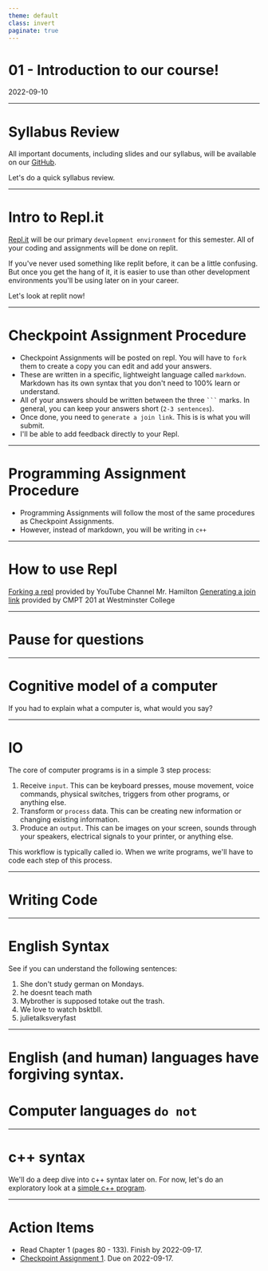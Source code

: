 ```yaml
---
theme: default
class: invert
paginate: true
---
```


# 01 - Introduction to our course!
2022-09-10

---

# Syllabus Review

All important documents, including slides and our syllabus, will be available on our [GitHub](https://github.com/jonathan-chin/mec-cs).

Let's do a quick syllabus review.

---

# Intro to Repl.it

[Repl.it](https://replit.com) will be our primary `development environment` for this semester. All of your coding and assignments will be done on replit.

If you've never used something like replit before, it can be a little confusing. But once you get the hang of it, it is easier to use than other development environments you'll be using later on in your career.

Let's look at replit now!

---

# Checkpoint Assignment Procedure

- Checkpoint Assignments will be posted on repl. You will have to `fork` them to create a copy you can edit and add your answers.
- These are written in a specific, lightweight language called `markdown`. Markdown has its own syntax that you don't need to 100% learn or understand.
- All of your answers should be written between the three ` ``` ` marks. In general, you can keep your answers short (`2-3 sentences`).
- Once done, you need to `generate a join link`. This is is what you will submit.
- I'll be able to add feedback directly to your Repl.

---

# Programming Assignment Procedure

- Programming Assignments will follow the most of the same procedures as Checkpoint Assignments.
- However, instead of markdown, you will be writing in `c++`

---

# How to use Repl

[Forking a repl](https://cs.westminstercollege.edu/cmpt201/repl.it.html#:~:text=Forking%20a%20repl,you%20can%20modify.) provided by YouTube Channel Mr. Hamilton
[Generating a join link](https://cs.westminstercollege.edu/cmpt201/repl.it.html#:~:text=Working%20together%20on,window%20in%20Zoom) provided by CMPT 201 at Westminster College

---

# Pause for questions

---

# Cognitive model of a computer
If you had to explain what a computer is, what would you say?

---

# IO

The core of computer programs is in a simple 3 step process:

1. Receive `input`. This can be keyboard presses, mouse movement, voice commands, physical switches, triggers from other programs, or anything else.
2. Transform or `process` data. This can be creating new information or changing existing information.
3. Produce an `output`. This can be images on your screen, sounds through your speakers, electrical signals to your printer, or anything else.

This workflow is typically called io. When we write programs, we'll have to code each step of this process.

---

# Writing Code

---

# English Syntax

See if you can understand the following sentences:

1. She don't study german on Mondays.
2. he doesnt teach math
3. Mybrother is supposed totake out the trash.
4. We love to watch bsktbll.
5. julietalksveryfast

---

# English (and human) languages have forgiving syntax.

# Computer languages `do not`

---

# c++ syntax

We'll do a deep dive into c++ syntax later on. For now, let's do an exploratory look at a [simple c++ program](https://replit.com/@jonchin/2022-fall-cs-151-sa-program-2-1).

---

# Action Items

- Read Chapter 1 (pages 80 - 133). Finish by 2022-09-17.
- [Checkpoint Assignment 1](https://replit.com/@jonchin/2022-fall-cs-151-sa-checkpoint-assignment-01). Due on 2022-09-17.
